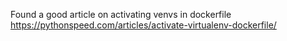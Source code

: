 Found a good article on activating venvs in dockerfile
https://pythonspeed.com/articles/activate-virtualenv-dockerfile/


